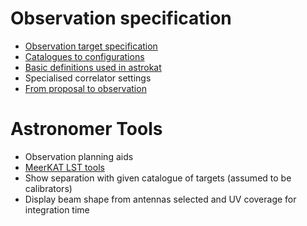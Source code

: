 # Observation specification
* [Observation target specification](https://github.com/rubyvanrooyen/astrokat/wiki/Observation-target-specification)
* [Catalogues to configurations](https://github.com/rubyvanrooyen/astrokat/wiki/Catalogues-to-configurations)
* [Basic definitions used in astrokat](https://github.com/rubyvanrooyen/astrokat/wiki/Basic-definitions-used-in-astrokat)
* Specialised correlator settings
* [From proposal to observation](https://github.com/rubyvanrooyen/astrokat/wiki/From-proposal-to-observation-schedule-block)

# Astronomer Tools
* Observation planning aids
* [MeerKAT LST tools](https://github.com/rubyvanrooyen/astrokat/wiki/MeerKAT-LST-tools)
* Show separation with given catalogue of targets (assumed to be calibrators)
* Display beam shape from antennas selected and UV coverage for integration time



